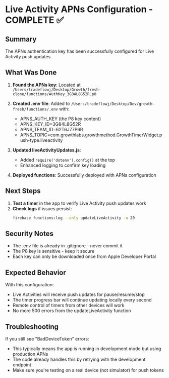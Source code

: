 # Live Activity APNs Configuration - COMPLETE ✅

## Summary
The APNs authentication key has been successfully configured for Live Activity push updates.

## What Was Done

1. **Found the APNs key**: Located at `/Users/tradeflowj/Desktop/Growth/fresh-clone/functions/AuthKey_3G84L8G52R.p8`

2. **Created .env file**: Added to `/Users/tradeflowj/Desktop/Dev/growth-fresh/functions/.env` with:
   - APNS_AUTH_KEY (the P8 key content)
   - APNS_KEY_ID=3G84L8G52R
   - APNS_TEAM_ID=62T6J77P6R
   - APNS_TOPIC=com.growthlabs.growthmethod.GrowthTimerWidget.push-type.liveactivity

3. **Updated liveActivityUpdates.js**: 
   - Added `require('dotenv').config()` at the top
   - Enhanced logging to confirm key loading

4. **Deployed functions**: Successfully deployed with APNs configuration

## Next Steps

1. **Test a timer** in the app to verify Live Activity push updates work
2. **Check logs** if issues persist:
   ```bash
   firebase functions:log --only updateLiveActivity -n 20
   ```

## Security Notes

- The .env file is already in .gitignore - never commit it
- The P8 key is sensitive - keep it secure
- Each key can only be downloaded once from Apple Developer Portal

## Expected Behavior

With this configuration:
- Live Activities will receive push updates for pause/resume/stop
- The timer progress bar will continue updating locally every second
- Remote control of timers from other devices will work
- No more 500 errors from the updateLiveActivity function

## Troubleshooting

If you still see "BadDeviceToken" errors:
- This typically means the app is running in development mode but using production APNs
- The code already handles this by retrying with the development endpoint
- Make sure you're testing on a real device (not simulator) for push tokens